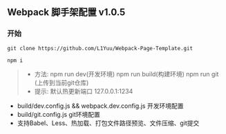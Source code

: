 <h2>Webpack 脚手架配置 v1.0.5</h2>
<h3>开始</h3>

```
git clone https://github.com/L1Yuu/Webpack-Page-Template.git

npm i 
```

> +  方法: npm run dev(开发环境) npm run build(构建环境) npm run git (上传到当前git仓库) 
> +  提示: 默认热更新端口 127.0.0.1:1234

+ build/dev.config.js && webpack.dev.config.js 开发环境配置
+ build/git.config.js git环境配置
+ 支持Babel、Less、热加载、打包文件路径预览、文件压缩、git提交
